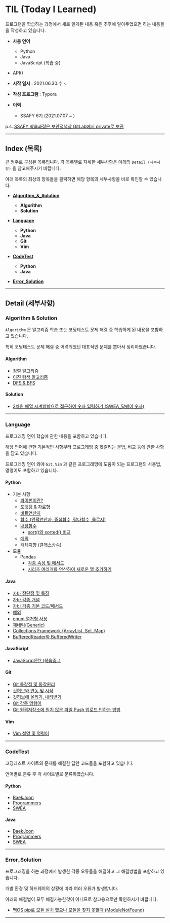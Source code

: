 # TIL (Today I Learned)

프로그램을 학습하는 과정에서 새로 알게된 내용 혹은 추후에 알아두었으면 하는 내용들을 작성하고 있습니다.

* **사용 언어**
  * Python
  * Java
  * JavaScript (학습 중)

* API()
* **시작 일시** : 2021.06.30.수 ~
* **작성 프로그램** : Typora

* **이력**
  * SSAFY 6기 (2021.07.07 ~ )

 

 

 

p.s. <u>SSAFY 학습과정은 보안정책상 GitLab에서 private로 보관</u>

  

  

---

## Index (목록)

큰 범주로 구성된 목록입니다.
각 목록별로 자세한 세부사항은 아래의 `Detail (세부사항)` 을 참고해주시기 바랍니다.

아래 목록의 최상의 항목들을 클릭하면 해당 항목의 세부사항을 바로 확인할 수 있습니다.

 

* [**Algorithm\_&\_Solution**](#algorithm--solution)
  * **Algorithm**
  * **Solution**

* [**Language**](#language)
  * **Python**
  * **Java**
  * **Git**
  * **Vim**

* [**CodeTest**](#codetest)
  * **Python**
  * **Java**

* [**Error_Solution**](#error_solution)

 

 

---

## Detail (세부사항)

### Algorithm & Solution

`Algorithm` 은 알고리즘 학습 또는 코딩테스트 문제 해결 중 학습하게 된 내용을 포함하고 있습니다.

특히 코딩테스트 문제 해결 중 어려워했던 대표적인 문제를 뽑아서 정리하였습니다.

 

#### Algorithm

* [정렬 알고리즘](Algorithm_&_Solution/Algorithm/Sort_Algorithm.md)
* [이진 탐색 알고리즘](Algorithm_&_Solution/Algorithm/Binary_Search.md)
* [DFS & BFS](Algorithm_&_Solution/Algorithm/DFS_BFS.md)

 

#### Solution

* [2차원 배열 시계방향으로 접근하여 숫자 입력하기 (SWEA_달팽이 숫자)](Algorithm_&_Solution/Solution/SWEA_D2_1954.md)

  

---

### Language

프로그래밍 언어 학습에 관한 내용을 포함하고 있습니다.

해당 언어에 관한 기본적인 사항부터 프로그래밍 중 헷갈리는 문법, 비교 등에 관한 사항을 담고 있습니다.

프로그래밍 언어 외에 `Git`, `Vim` 과 같은 프로그래밍에 도움이 되는 프로그램의 사용법, 명령어도 포함하고 있습니다.

 

#### **Python**

* 기본 사항
  * [파이썬이란?](Language/Python/Python.md)
  * [포맷팅 & 자료형](Language/Python/Formating,Variable.md)
  * [비트연산자](Language/Python/Operator.md)
  * [함수 (언팩연산자, 중첩함수, 람다함수, 클로저)](Language/Python/Function.md)
  * [내장함수](Language/Python/Built-in.md)
    * [sort()와 sorted() 비교](Language/Python/Sort_Sorted)
  * [예외](Language/Python/Exception.md)
  * [객체지향 (클래스상속)](Language/Python/OOD.md)
* 모듈
  * Pandas
    * [각종 속성 및 메서드](Language/Python/Pandas/Attribute_Method.md)
    * [시리즈 여러개를 연산하여 새로운 열 추가하기](Language/Python/Pandas/Series_sum.md)

 

#### **Java**

* [자바 장단점 및 특징](Language/Java/1_Java.md)
* [자바 각종 개념](Language/Java/notion.md)
* [자바 각종 기본 코드/메서드](Language/Java/code.md)
* [예외](Language/Java/Exception.md)
* [enum 열거형 사용](Language/Java/enum.md)
* [제네릭(Generic)](Language/Java/Generic.md)
* [Collections Framework (ArrayList, Set, Map)](Language/Java/Collections_Framework.md)
* [BufferedReader와 BufferedWriter](Language/Java/BufferedReaderWriter.md)

 

#### **JavaScript**

* [JavaScript란? (학습중..)](Language/JavaScript/JavaScript.md)

 

#### **Git**

* [Git 특장점 및 동작원리](Language/Git/1_Git.md)
* [깃허브와 연동 및 시작](Language/Git/2_Start.md)
* [깃허브에 올리기, 내려받기](Language/Git/3_up&download.md)
* [Git 각종 명령어](Language/Git/Command.md)
* [Git 원격저장소에 원치 않은 파일 Push 업로드 안하는 방법](Language/Git/gitignore.md)

 

#### **Vim**

* [Vim 설명 및 명령어](Language/Vim/Vim.md)

 

---

### CodeTest

코딩테스트 사이트의 문제를 해결한 답안 코드들을 포함하고 있습니다.

언어별로 분류 후 각 사이트별로 분류하였습니다.

 

#### **Python**

* [BaekJoon](CodeTest/Python/BaekJoon)
* [Programmers](CodeTest/Python/Programmers)
* [SWEA](CodeTest/Python/SWEA)

 

#### **Java**

* [BaekJoon](CodeTest/Java/BaekJoon)
* [Programmers](CodeTest/Java/Programmers)
* [SWEA](CodeTest/Java/SWEA)

 

---

### Error_Solution

프로그래밍을 하는 과정에서 발생한 각종 오류들을 해결하고 그 해결방법을 포함하고 있습니다.

개발 환경 및 하드웨어의 상황에 따라 여러 오류가 발생합니다.

아래의 해결법이 모두 해결가능한것이 아니므로 참고용으로만 확인하시기 바랍니다.

 

* [맥OS pip로 모듈 설치 했으나 모듈을 찾지 못할때 (ModuleNotFound)](Error_Solution/ModuleNotFound.md)

 

---
